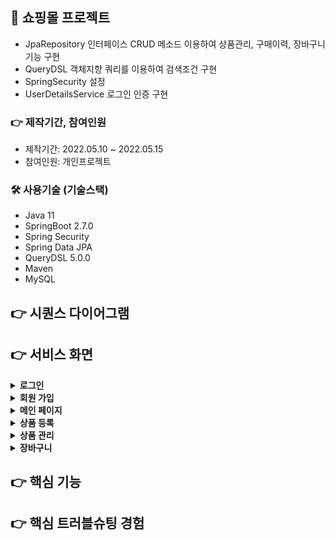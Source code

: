## 📌 쇼핑몰 프로젝트
+ JpaRepository 인터페이스 CRUD 메소드 이용하여 상품관리, 구매이력, 장바구니 기능 구현
+ QueryDSL 객체지향 쿼리를 이용하여 검색조건 구현
+ SpringSecurity 설정
+ UserDetailsService 로그인 인증 구현

### 👉 제작기간, 참여인원
+ 제작기간: 2022.05.10 ~ 2022.05.15
+ 참여인원: 개인프로젝트
### 🛠 사용기술 (기술스택)
+ Java 11
+ SpringBoot 2.7.0
+ Spring Security
+ Spring Data JPA
+ QueryDSL 5.0.0
+ Maven
+ MySQL
## 👉 시퀀스 다이어그램

## 👉 서비스 화면

<details>
<summary><b>로그인</b></summary>
<div markdown="1">
	<img src="https://user-images.githubusercontent.com/58936137/180049925-15194daf-d78d-4402-a48c-30da56db3bb3.png" width="750px" height="450px">
</div>
</details>

<details>
<summary><b>회원 가입</b></summary>
<div markdown="1">
	<img src="https://user-images.githubusercontent.com/58936137/180049754-499d18ee-37ec-4c2b-91a3-3c869f5b1cd1.png" width="750px" height="450px">
</div>
</details>

<details>
<summary><b>메인 페이지</b></summary>
<div markdown="1">
	<img src="https://user-images.githubusercontent.com/58936137/180047764-3856a741-86e4-4f15-8344-eb117458f4d7.png" width="750px" height="450px">
</div>
</details>

<details>
<summary><b>상품 등록</b></summary>
<div markdown="1">
	<img src="https://user-images.githubusercontent.com/58936137/180048894-e95a367c-3537-4a1f-a2f8-1072f855e446.png" width="750px" height="450px">
</div>
</details>

<details>
<summary><b>상품 관리</b></summary>
<div markdown="1">
	<img src="https://user-images.githubusercontent.com/58936137/180050285-f3118855-a7df-4b9d-8dd5-f0ea1a90e2e6.png" width="750px" height="450px">
</div>
</details>

<details>
<summary><b>장바구니</b></summary>
<div markdown="1">
	<img src="https://user-images.githubusercontent.com/58936137/180050505-1fe08553-d81e-490b-a2bb-14cbf32389b0.png" width="750px" height="450px">
</div>
</details>

## 👉 핵심 기능

## 👉 핵심 트러블슈팅 경험 
   



